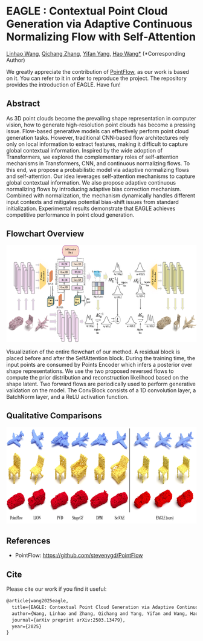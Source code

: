 # EAGLE : Contextual Point Cloud Generation via Adaptive Continuous Normalizing Flow with Self-Attention

[Linhao Wang](https://github.com/wanglh300), 
[Qichang Zhang](https://openreview.net/profile?id=~Qichang_Zhang1), 
[Yifan Yang](https://openreview.net/profile?id=~Yifan_Yang28), 
[Hao Wang*](https://scholar.google.com.hk/citations?user=VaryZeIAAAAJ&hl=zh-CN)
(*Corresponding Author)

We greatly appreciate the contribution of [PointFlow](https://github.com/stevenygd/PointFlow), as our work is based on it. You can refer to it in order to reproduce the project. The repository provides the introduction of EAGLE. Have fun!

## Abstract
As 3D point clouds become the prevailing shape representation in computer vision, how to generate high-resolution point clouds has become a pressing issue. Flow-based generative models can effectively perform point cloud generation tasks. However, traditional CNN-based flow architectures rely only on local information to extract features, making it difficult to capture global contextual information. Inspired by the wide adoption of Transformers, we explored the complementary roles of self-attention mechanisms in Transformers, CNN, and continuous normalizing flows. To this end, we propose a probabilistic model via adaptive normalizing flows and self-attention. Our idea leverages self-attention mechanisms to capture global contextual information. We also propose adaptive continuous normalizing flows by introducing adaptive bias correction mechanism. Combined with normalization, the mechanism dynamically handles different input contexts and mitigates potential bias-shift issues from standard initialization. Experimental results demonstrate that EAGLE achieves competitive performance in point cloud generation.

## Flowchart Overview
<p align="center">
   <img src = "main_framework.jpg" height = "256"/>
</p>
Visualization of the entire flowchart of our method. A residual block is placed before and after the SelfAttention block. During the training time, the input points are consumed by Points Encoder which infers a posterior over shape representations. We use the two proposed reversed flows to compute the prior distribution and reconstruction likelihood based on the shape latent. Two forward flows are periodically used to perform generative validation on the model. The ConvBlock consists of a 1D convolution layer, a BatchNorm layer, and a ReLU activation function.

## Qualitative Comparisons
<p align="center">
   <img src = "qualitative.jpg" height = "256"/>
</p>


## References
- PointFlow: https://github.com/stevenygd/PointFlow

## Cite
Please cite our work if you find it useful:
```latex
@article{wang2025eagle,
  title={EAGLE: Contextual Point Cloud Generation via Adaptive Continuous Normalizing Flow with Self-Attention},
  author={Wang, Linhao and Zhang, Qichang and Yang, Yifan and Wang, Hao},
  journal={arXiv preprint arXiv:2503.13479},
  year={2025}
}
```

